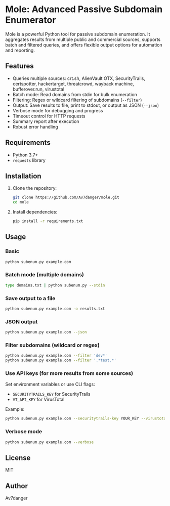 # Mole: Advanced Passive Subdomain Enumerator

Mole is a powerful Python tool for passive subdomain enumeration. It aggregates results from multiple public and commercial sources, supports batch and filtered queries, and offers flexible output options for automation and reporting.

## Features

- Queries multiple sources: crt.sh, AlienVault OTX, SecurityTrails, certspotter, hackertarget, threatcrowd, wayback machine, bufferover.run, virustotal
- Batch mode: Read domains from stdin for bulk enumeration
- Filtering: Regex or wildcard filtering of subdomains (`--filter`)
- Output: Save results to file, print to stdout, or output as JSON (`--json`)
- Verbose mode for debugging and progress
- Timeout control for HTTP requests
- Summary report after execution
- Robust error handling

## Requirements

- Python 3.7+
- `requests` library

## Installation

1. Clone the repository:

   ```sh
   git clone https://github.com/Av7danger/mole.git
   cd mole
   ```

2. Install dependencies:

   ```sh
   pip install -r requirements.txt
   ```

## Usage

### Basic

```sh
python subenum.py example.com
```

### Batch mode (multiple domains)

```sh
type domains.txt | python subenum.py --stdin
```

### Save output to a file

```sh
python subenum.py example.com -o results.txt
```

### JSON output

```sh
python subenum.py example.com --json
```

### Filter subdomains (wildcard or regex)

```sh
python subenum.py example.com --filter 'dev*'
python subenum.py example.com --filter '.*test.*'
```

### Use API keys (for more results from some sources)

Set environment variables or use CLI flags:

- `SECURITYTRAILS_KEY` for SecurityTrails
- `VT_API_KEY` for VirusTotal

Example:

```sh
python subenum.py example.com --securitytrails-key YOUR_KEY --virustotal-key YOUR_KEY
```

### Verbose mode

```sh
python subenum.py example.com --verbose
```

## License

MIT

## Author

Av7danger

